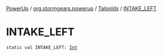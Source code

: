 [PowerUp](../../index.md) / [org.stormgears.powerup](../index.md) / [TalonIds](index.md) / [INTAKE_LEFT](./-i-n-t-a-k-e_-l-e-f-t.md)

# INTAKE_LEFT

`static val INTAKE_LEFT: `[`Int`](https://kotlinlang.org/api/latest/jvm/stdlib/kotlin/-int/index.html)
